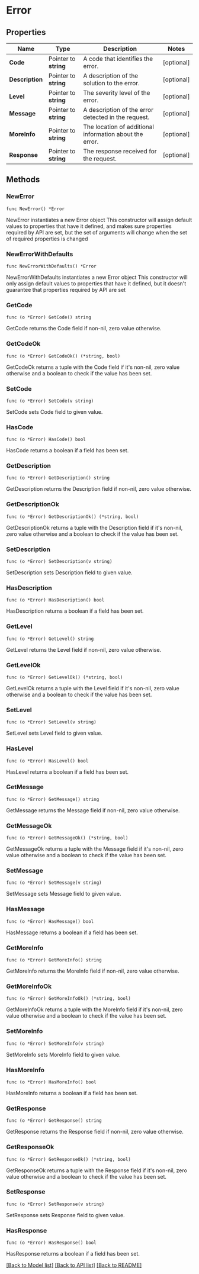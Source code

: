 # Error

## Properties

Name | Type | Description | Notes
------------ | ------------- | ------------- | -------------
**Code** | Pointer to **string** | A code that identifies the error. | [optional] 
**Description** | Pointer to **string** | A description of the solution to the error. | [optional] 
**Level** | Pointer to **string** | The severity level of the error. | [optional] 
**Message** | Pointer to **string** | A description of the error detected in the request. | [optional] 
**MoreInfo** | Pointer to **string** | The location of additional information about the error. | [optional] 
**Response** | Pointer to **string** | The response received for the request. | [optional] 

## Methods

### NewError

`func NewError() *Error`

NewError instantiates a new Error object
This constructor will assign default values to properties that have it defined,
and makes sure properties required by API are set, but the set of arguments
will change when the set of required properties is changed

### NewErrorWithDefaults

`func NewErrorWithDefaults() *Error`

NewErrorWithDefaults instantiates a new Error object
This constructor will only assign default values to properties that have it defined,
but it doesn't guarantee that properties required by API are set

### GetCode

`func (o *Error) GetCode() string`

GetCode returns the Code field if non-nil, zero value otherwise.

### GetCodeOk

`func (o *Error) GetCodeOk() (*string, bool)`

GetCodeOk returns a tuple with the Code field if it's non-nil, zero value otherwise
and a boolean to check if the value has been set.

### SetCode

`func (o *Error) SetCode(v string)`

SetCode sets Code field to given value.

### HasCode

`func (o *Error) HasCode() bool`

HasCode returns a boolean if a field has been set.

### GetDescription

`func (o *Error) GetDescription() string`

GetDescription returns the Description field if non-nil, zero value otherwise.

### GetDescriptionOk

`func (o *Error) GetDescriptionOk() (*string, bool)`

GetDescriptionOk returns a tuple with the Description field if it's non-nil, zero value otherwise
and a boolean to check if the value has been set.

### SetDescription

`func (o *Error) SetDescription(v string)`

SetDescription sets Description field to given value.

### HasDescription

`func (o *Error) HasDescription() bool`

HasDescription returns a boolean if a field has been set.

### GetLevel

`func (o *Error) GetLevel() string`

GetLevel returns the Level field if non-nil, zero value otherwise.

### GetLevelOk

`func (o *Error) GetLevelOk() (*string, bool)`

GetLevelOk returns a tuple with the Level field if it's non-nil, zero value otherwise
and a boolean to check if the value has been set.

### SetLevel

`func (o *Error) SetLevel(v string)`

SetLevel sets Level field to given value.

### HasLevel

`func (o *Error) HasLevel() bool`

HasLevel returns a boolean if a field has been set.

### GetMessage

`func (o *Error) GetMessage() string`

GetMessage returns the Message field if non-nil, zero value otherwise.

### GetMessageOk

`func (o *Error) GetMessageOk() (*string, bool)`

GetMessageOk returns a tuple with the Message field if it's non-nil, zero value otherwise
and a boolean to check if the value has been set.

### SetMessage

`func (o *Error) SetMessage(v string)`

SetMessage sets Message field to given value.

### HasMessage

`func (o *Error) HasMessage() bool`

HasMessage returns a boolean if a field has been set.

### GetMoreInfo

`func (o *Error) GetMoreInfo() string`

GetMoreInfo returns the MoreInfo field if non-nil, zero value otherwise.

### GetMoreInfoOk

`func (o *Error) GetMoreInfoOk() (*string, bool)`

GetMoreInfoOk returns a tuple with the MoreInfo field if it's non-nil, zero value otherwise
and a boolean to check if the value has been set.

### SetMoreInfo

`func (o *Error) SetMoreInfo(v string)`

SetMoreInfo sets MoreInfo field to given value.

### HasMoreInfo

`func (o *Error) HasMoreInfo() bool`

HasMoreInfo returns a boolean if a field has been set.

### GetResponse

`func (o *Error) GetResponse() string`

GetResponse returns the Response field if non-nil, zero value otherwise.

### GetResponseOk

`func (o *Error) GetResponseOk() (*string, bool)`

GetResponseOk returns a tuple with the Response field if it's non-nil, zero value otherwise
and a boolean to check if the value has been set.

### SetResponse

`func (o *Error) SetResponse(v string)`

SetResponse sets Response field to given value.

### HasResponse

`func (o *Error) HasResponse() bool`

HasResponse returns a boolean if a field has been set.


[[Back to Model list]](../README.md#documentation-for-models) [[Back to API list]](../README.md#documentation-for-api-endpoints) [[Back to README]](../README.md)


